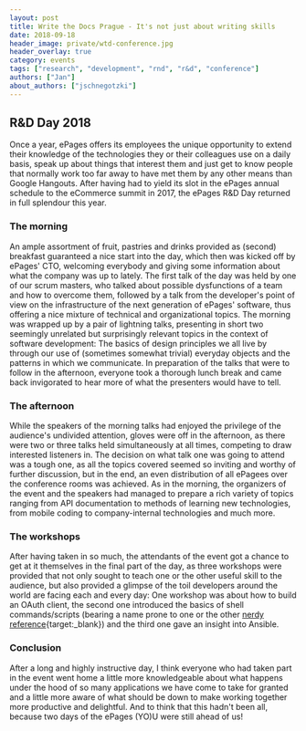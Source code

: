 ```yaml
---
layout: post
title: Write the Docs Prague - It's not just about writing skills
date: 2018-09-18
header_image: private/wtd-conference.jpg
header_overlay: true
category: events
tags: ["research", "development", "rnd", "r&d", "conference"]
authors: ["Jan"]
about_authors: ["jschnegotzki"]
---
```


## R&D Day 2018

Once a year, ePages offers its employees the unique opportunity to extend their knowledge of the technologies they or their colleagues use on a daily basis, speak up about things that interest them and just get to know people that normally work too far away to have met them by any other means than Google Hangouts.
After having had to yield its slot in the ePages annual schedule to the eCommerce summit in 2017, the ePages R&D Day returned in full splendour this year.

### The morning

An ample assortment of fruit, pastries and drinks provided as (second) breakfast guaranteed a nice start into the day, which then was kicked off by ePages' CTO, welcoming everybody and giving some information about what the company was up to lately. The first talk of the day was held by one of our scrum masters, who talked about possible dysfunctions of a team and how to overcome them, followed by a talk from the developer's point of view on the infrastructure of the next generation of ePages' software, thus offering a nice mixture of technical and organizational topics.
The morning was wrapped up by a pair of lightning talks, presenting in short two seemingly unrelated but surprisingly relevant topics in the context of software development: The basics of design principles we all live by through our use of (sometimes somewhat trivial) everyday objects and the patterns in which we communicate.
In preparation of the talks that were to follow in the afternoon, everyone took a thorough lunch break and came back invigorated to hear more of what the presenters would have to tell.

### The afternoon

While the speakers of the morning talks had enjoyed the privilege of the audience's undivided attention, gloves were off in the afternoon, as there were two or three talks held simultaneously at all times, competing to draw interested listeners in.
The decision on what talk one was going to attend was a tough one, as all the topics covered seemed so inviting and worthy of further discussion, but in the end, an even distribution of all ePagees over the conference rooms was achieved. As in the morning, the organizers of the event and the speakers had managed to prepare a rich variety of topics ranging from API documentation to methods of learning new technologies, from mobile coding to company-internal technologies and much more.

### The workshops

After having taken in so much, the attendants of the event got a chance to get at it themselves in the final part of the day, as three workshops were provided that not only sought to teach one or the other useful skill to the audience, but also provided a glimpse of the toil developers around the world are facing each and every day: One workshop was about how to build an OAuth client, the second one introduced the basics of shell commands/scripts (bearing a name prone to one or the other [nerdy reference](https://en.wikipedia.org/wiki/Ghost_in_the_Shell){target:_blank}) and the third one gave an insight into Ansible.

### Conclusion

After a long and highly instructive day, I think everyone who had taken part in the event went home a little more knowledgeable about what happens under the hood of so many applications we have come to take for granted and a little more aware of what should be down to make working together more productive and delightful.
And to think that this hadn't been all, because two days of the ePages (YO)U were still ahead of us!
